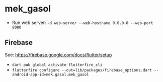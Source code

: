 # mek_gasol

- Run web server: `-d web-server --web-hostname 0.0.0.0 --web-port 8080` 

## Firebase

See: https://firebase.google.com/docs/flutter/setup

- `dart pub global activate flutterfire_cli`
- `flutterfire configure --out=lib/packages/firebase_options.dart --android-app-id=mek.gasol.mek_gasol`